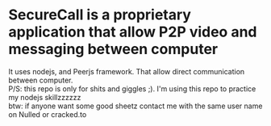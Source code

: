 # SecureCall is a proprietary application that allow P2P video and messaging between computer

It uses nodejs, and Peerjs framework. That allow direct communication between computer.<br/>
P/S: this repo is only for shits and giggles ;). I'm using this repo to practice my nodejs skillzzzzzz <br/>
btw: if anyone want some good sheetz contact me with the same user name on Nulled or cracked.to<br/>
